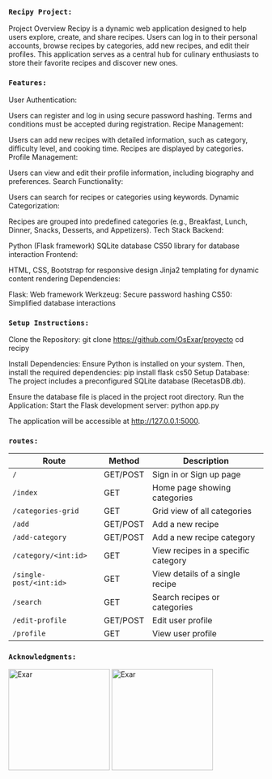 ### `Recipy Project:`
Project Overview
Recipy is a dynamic web application designed to help users explore, create, and share recipes. Users can log in to their personal accounts, browse recipes by categories, add new recipes, and edit their profiles. This application serves as a central hub for culinary enthusiasts to store their favorite recipes and discover new ones.

### `Features:`

User Authentication:

Users can register and log in using secure password hashing.
Terms and conditions must be accepted during registration.
Recipe Management:

Users can add new recipes with detailed information, such as category, difficulty level, and cooking time.
Recipes are displayed by categories.
Profile Management:

Users can view and edit their profile information, including biography and preferences.
Search Functionality:

Users can search for recipes or categories using keywords.
Dynamic Categorization:

Recipes are grouped into predefined categories (e.g., Breakfast, Lunch, Dinner, Snacks, Desserts, and Appetizers).
Tech Stack
Backend:

Python (Flask framework)
SQLite database
CS50 library for database interaction
Frontend:

HTML, CSS, Bootstrap for responsive design
Jinja2 templating for dynamic content rendering
Dependencies:

Flask: Web framework
Werkzeug: Secure password hashing
CS50: Simplified database interactions

### `Setup Instructions:`
Clone the Repository:
git clone https://github.com/OsExar/proyecto
cd recipy

Install Dependencies: Ensure Python is installed on your system. Then, install the required dependencies:
pip install flask cs50
Setup Database: The project includes a preconfigured SQLite database (RecetasDB.db).

Ensure the database file is placed in the project root directory.
Run the Application: Start the Flask development server:
python app.py

The application will be accessible at http://127.0.0.1:5000.

### `routes:`


| Route                 | Method   | Description                           |
|-----------------------|----------|---------------------------------------|
| `/`                   | GET/POST | Sign in or Sign up page               |
| `/index`              | GET      | Home page showing categories          |
| `/categories-grid`    | GET      | Grid view of all categories           |
| `/add`                | GET/POST | Add a new recipe                     |
| `/add-category`       | GET/POST | Add a new recipe category            |
| `/category/<int:id>`  | GET      | View recipes in a specific category   |
| `/single-post/<int:id>` | GET    | View details of a single recipe       |
| `/search`             | GET      | Search recipes or categories          |
| `/edit-profile`       | GET/POST | Edit user profile                    |
| `/profile`            | GET      | View user profile                    |







### `Acknowledgments:`
<a href="https://github.com/OsExar"><img src="https://github.com/OsExar.png" width="200" height="200" alt="Exar"/></a>
<a href="https://github.com/Johannson27"><img src="https://github.com/Johannson27.png" width="200" height="200" alt="Exar"/></a>
